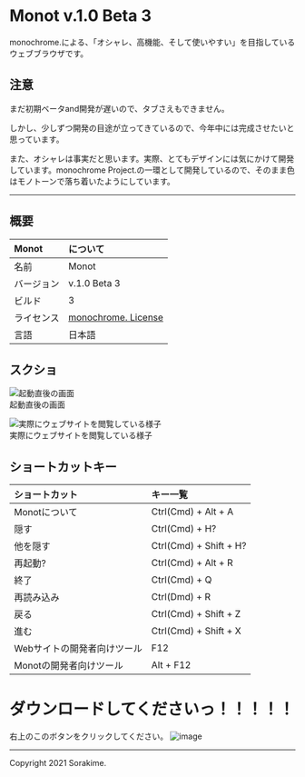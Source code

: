 # Monot v.1.0 Beta 3
monochrome.による、「オシャレ、高機能、そして使いやすい」を目指しているウェブブラウザです。

## 注意
まだ初期ベータand開発が遅いので、タブさえもできません。

しかし、少しずつ開発の目途が立ってきているので、今年中には完成させたいと思っています。

また、オシャレは事実だと思います。実際、とてもデザインには気にかけて開発しています。monochrome Project.の一環として開発しているので、そのまま色はモノトーンで落ち着いたようにしています。

---

## 概要
|Monot|について|
|:--|:--|
|名前|Monot|
|バージョン|v.1.0 Beta 3|
|ビルド|3|
|ライセンス|[monochrome. License](https://sorakime.github.io/source/license.txt)|
|言語|日本語|

## スクショ
![起動直後の画面](https://user-images.githubusercontent.com/69241694/132985469-64b7f8a2-a46e-4c82-b08c-9fd6dcd97e47.png)<br>
起動直後の画面

![実際にウェブサイトを閲覧している様子](https://user-images.githubusercontent.com/69241694/132985645-4ea891ed-1c03-450e-ad01-f23263409697.png)<br>
実際にウェブサイトを閲覧している様子



## ショートカットキー
|ショートカット|キー一覧|
|:--|:--|
|Monotについて|Ctrl(Cmd) + Alt + A|
|隠す|Ctrl(Cmd) + H?|
|他を隠す|Ctrl(Cmd) + Shift + H?|
|再起動?|Ctrl(Cmd) + Alt + R|
|終了|Ctrl(Cmd) + Q|
|再読み込み|Ctrl(Dmd) + R|
|戻る|Ctrl(Cmd) + Shift + Z|
|進む|Ctrl(Cmd) + Shift + X|
|Webサイトの開発者向けツール|F12|
|Monotの開発者向けツール|Alt + F12|


# ダウンロードしてくださいっ！！！！！
右上のこのボタンをクリックしてください。
![image](https://user-images.githubusercontent.com/69241694/132985506-fa49c272-6032-4349-bad9-e97a068aa8fe.png)


---
Copyright 2021 Sorakime.
